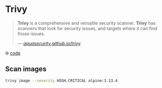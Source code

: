 # Trivy

> **Trivy** is a comprehensive and versatile security scanner. **Trivy** has scanners that look for security issues, and targets where it can find those issues.
>
> &mdash; <cite>[aquasecurity.github.io/trivy](https://aquasecurity.github.io/trivy)</cite>

🌐 [code](https://github.com/aquasecurity/trivy)

## Scan images

```bash
trivy image --severity HIGH,CRITICAL alpine:3.13.4
```
